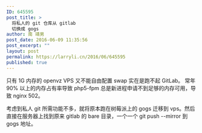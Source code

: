 ```yaml
---
ID: 645595
post_title: >
  将私人的 git 仓库从 gitlab
  切换成 gogs
author: 南 靖男
post_date: 2016-06-09 11:35:56
post_excerpt: ""
layout: post
permalink: https://larryli.cn/2016/06/645595
published: true
---
```

只有 1G 内存的 openvz VPS 又不能自由配置 swap 实在是跑不起 GitLab。
常年 90% 以上的内存占有率导致 php5-fpm 总是新进程申请不到足够的内存可用，导致 nginx 502。

考虑到私人 git 所需功能不多，就将原本跑在树莓派上的 gogs 迁移到 vps。然后直接在服务器上找到原来 gitlab 的 bare 目录，一个一个 git push --mirror 到 gogs 地址。